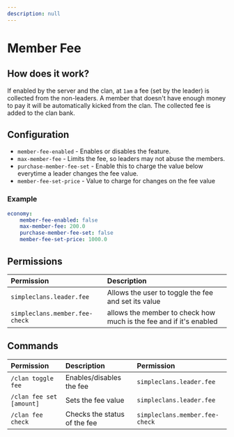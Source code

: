 ```yaml
---
description: null
---
```


# Member Fee

## How does it work?

If enabled by the server and the clan, at `1am` a fee \(set by the leader\) is collected from the non-leaders. A member that doesn't have enough money to pay it will be automatically kicked from the clan. The collected fee is added to the clan bank.

## Configuration

* `member-fee-enabled` - Enables or disables the feature.
* `max-member-fee` - Limits the fee, so leaders may not abuse the members.
* `purchase-member-fee-set` - Enable this to charge the value below everytime a leader changes the fee value.
* `member-fee-set-price` - Value to charge for changes on the fee value

### Example

```yaml
economy:
    member-fee-enabled: false
    max-member-fee: 200.0
    purchase-member-fee-set: false
    member-fee-set-price: 1000.0
```

## Permissions

| Permission | Description |
| :--- | :--- |
| `simpleclans.leader.fee` | Allows the user to toggle the fee and set its value |
| `simpleclans.member.fee-check` | allows the member to check how much is the fee and if it's enabled |

## Commands

| Permission | Description | Permission |
| :--- | :--- | :--- |
| `/clan toggle fee` | Enables/disables the fee | `simpleclans.leader.fee` |
| `/clan fee set [amount]` | Sets the fee value | `simpleclans.leader.fee` |
| `/clan fee check` | Checks the status of the fee | `simpleclans.member.fee-check` |

